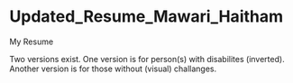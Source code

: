 # Updated_Resume_Mawari_Haitham
My Resume

Two versions exist. One version is for person(s) with disabilites (inverted). Another version is for those without (visual) challanges. 
